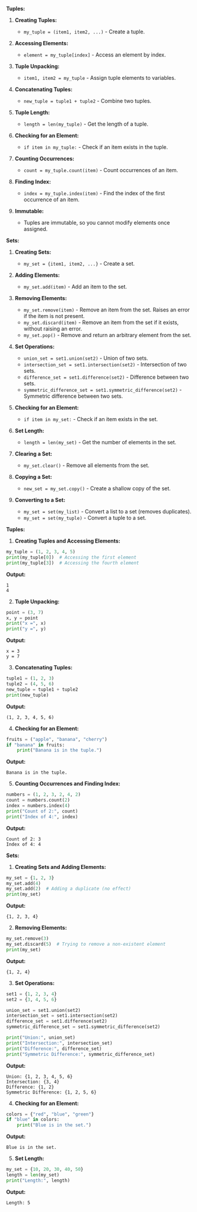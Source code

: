 
**Tuples:**

1. **Creating Tuples:**
   - `my_tuple = (item1, item2, ...)` - Create a tuple.

2. **Accessing Elements:**
   - `element = my_tuple[index]` - Access an element by index.

3. **Tuple Unpacking:**
   - `item1, item2 = my_tuple` - Assign tuple elements to variables.

4. **Concatenating Tuples:**
   - `new_tuple = tuple1 + tuple2` - Combine two tuples.

5. **Tuple Length:**
   - `length = len(my_tuple)` - Get the length of a tuple.

6. **Checking for an Element:**
   - `if item in my_tuple:` - Check if an item exists in the tuple.

7. **Counting Occurrences:**
   - `count = my_tuple.count(item)` - Count occurrences of an item.

8. **Finding Index:**
   - `index = my_tuple.index(item)` - Find the index of the first occurrence of an item.

9. **Immutable:**
   - Tuples are immutable, so you cannot modify elements once assigned.

**Sets:**

1. **Creating Sets:**
   - `my_set = {item1, item2, ...}` - Create a set.

2. **Adding Elements:**
   - `my_set.add(item)` - Add an item to the set.

3. **Removing Elements:**
   - `my_set.remove(item)` - Remove an item from the set. Raises an error if the item is not present.
   - `my_set.discard(item)` - Remove an item from the set if it exists, without raising an error.
   - `my_set.pop()` - Remove and return an arbitrary element from the set.

4. **Set Operations:**
   - `union_set = set1.union(set2)` - Union of two sets.
   - `intersection_set = set1.intersection(set2)` - Intersection of two sets.
   - `difference_set = set1.difference(set2)` - Difference between two sets.
   - `symmetric_difference_set = set1.symmetric_difference(set2)` - Symmetric difference between two sets.

5. **Checking for an Element:**
   - `if item in my_set:` - Check if an item exists in the set.

6. **Set Length:**
   - `length = len(my_set)` - Get the number of elements in the set.

7. **Clearing a Set:**
   - `my_set.clear()` - Remove all elements from the set.

8. **Copying a Set:**
   - `new_set = my_set.copy()` - Create a shallow copy of the set.

9. **Converting to a Set:**
   - `my_set = set(my_list)` - Convert a list to a set (removes duplicates).
   - `my_set = set(my_tuple)` - Convert a tuple to a set.

**Tuples:**

1. **Creating Tuples and Accessing Elements:**

```python
my_tuple = (1, 2, 3, 4, 5)
print(my_tuple[0])  # Accessing the first element
print(my_tuple[3])  # Accessing the fourth element
```

**Output:**
```
1
4
```

2. **Tuple Unpacking:**

```python
point = (3, 7)
x, y = point
print("x =", x)
print("y =", y)
```

**Output:**
```
x = 3
y = 7
```

3. **Concatenating Tuples:**

```python
tuple1 = (1, 2, 3)
tuple2 = (4, 5, 6)
new_tuple = tuple1 + tuple2
print(new_tuple)
```

**Output:**
```
(1, 2, 3, 4, 5, 6)
```

4. **Checking for an Element:**

```python
fruits = ("apple", "banana", "cherry")
if "banana" in fruits:
    print("Banana is in the tuple.")
```

**Output:**
```
Banana is in the tuple.
```

5. **Counting Occurrences and Finding Index:**

```python
numbers = (1, 2, 3, 2, 4, 2)
count = numbers.count(2)
index = numbers.index(4)
print("Count of 2:", count)
print("Index of 4:", index)
```

**Output:**
```
Count of 2: 3
Index of 4: 4
```

**Sets:**

1. **Creating Sets and Adding Elements:**

```python
my_set = {1, 2, 3}
my_set.add(4)
my_set.add(2)  # Adding a duplicate (no effect)
print(my_set)
```

**Output:**
```
{1, 2, 3, 4}
```

2. **Removing Elements:**

```python
my_set.remove(3)
my_set.discard(5)  # Trying to remove a non-existent element
print(my_set)
```

**Output:**
```
{1, 2, 4}
```

3. **Set Operations:**

```python
set1 = {1, 2, 3, 4}
set2 = {3, 4, 5, 6}

union_set = set1.union(set2)
intersection_set = set1.intersection(set2)
difference_set = set1.difference(set2)
symmetric_difference_set = set1.symmetric_difference(set2)

print("Union:", union_set)
print("Intersection:", intersection_set)
print("Difference:", difference_set)
print("Symmetric Difference:", symmetric_difference_set)
```

**Output:**
```
Union: {1, 2, 3, 4, 5, 6}
Intersection: {3, 4}
Difference: {1, 2}
Symmetric Difference: {1, 2, 5, 6}
```

4. **Checking for an Element:**

```python
colors = {"red", "blue", "green"}
if "blue" in colors:
    print("Blue is in the set.")
```

**Output:**
```
Blue is in the set.
```

5. **Set Length:**

```python
my_set = {10, 20, 30, 40, 50}
length = len(my_set)
print("Length:", length)
```

**Output:**
```
Length: 5
```
